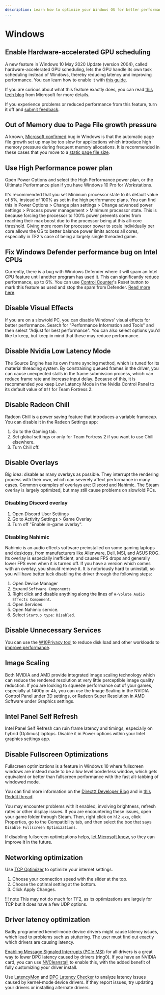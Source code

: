 ```yaml
---
description: Learn how to optimize your Windows OS for better performance.
...
```


# Windows

## Enable Hardware-accelerated GPU scheduling

A new feature in Windows 10 May 2020 Update (version 2004), called hardware-accelerated GPU scheduling, lets the GPU handle its own task scheduling instead of Windows,
thereby reducing latency and improving performance. You can learn how to enable it with [this guide](https://www.neowin.net/news/how-to-enable-hardware-accelerated-gpu-scheduling-on-windows-10-may-2020-update/).

If you are curious about what this feature exactly does, you can read [this tech blog](https://devblogs.microsoft.com/directx/hardware-accelerated-gpu-scheduling/) from Microsoft for more details.

If you experience problems or reduced performance from this feature, turn it off and [submit feedback](https://aka.ms/submitgameperformancefeedback).

## Out of Memory due to Page File growth pressure

A known, [Microsoft confirmed](https://docs.microsoft.com/en-us/troubleshoot/windows-client/performance/slow-page-file-growth-memory-allocation-errors) bug in Windows is that the automatic page file growth set up may be too slow for applications which introduce high memory pressure during frequent memory allocations. It is recommended in these cases that you move to a [static page file size](https://docs.microsoft.com/en-us/troubleshoot/windows-client/performance/slow-page-file-growth-memory-allocation-errors#workaround).

## Use High Performance power plan

Open Power Options and select the High Performance power plan, or the Ultimate Performance plan if you have Windows 10 Pro for Workstations.

It's recommended that you set Minimum processor state to its default value of 5%, instead of 100% as set in the high performance plans.
You can find this in Power Options > Change plan settings > Change advanced power settings > Process power management > Minimum processor state.
This is because forcing the processor to 100% power prevents cores from reaching their max boost due to the processor being at this all-core threshold.
Giving more room for processor power to scale individually per core allows the OS to better balance power limits across all cores, especially in TF2's case of being a largely single threaded game.

## Fix Windows Defender performance bug on Intel CPUs

Currently, there is a bug with Windows Defender where it will spam an Intel CPU feature until another program has used it. This can significantly reduce performance, up to 6%. You can use [Control Counter](https://www.techpowerup.com/download/counter-control/)'s Reset button to mark this feature as used and stop the spam from Defender. [Read more here](https://www.pcmag.com/news/intel-cpu-performance-takes-a-big-hit-due-to-windows-defender-bug).

## Disable Visual Effects

If you are on a slow/old PC, you can disable Windows' visual effects for better performance. Search for "Performance Information and Tools"
and then select "Adjust for best performance". You can also select options you'd like to keep, but keep in mind that these may reduce performance.

## Disable Nvidia Low Latency Mode

The Source Engine has its own frame syncing method, which is tuned for its material threading system.
By constraining queued frames in the driver, you can cause unexpected stalls in the frame submission process, which can reduce frame rate and increase input delay.
Because of this, it is recommended you keep Low Latency Mode in the Nvidia Control Panel to its default value of `Off` for Team Fortress 2.

## Disable Radeon Chill

Radeon Chill is a power saving feature that introduces a variable framecap. You can disable it in the Radeon Settings app:

1. Go to the Gaming tab.
2. Set global settings or only for Team Fortress 2 if you want to use Chill elsewhere.
3. Turn Chill off.

## Disable Overlays

Big idea: disable as many overlays as possible. They interrupt the rendering process with their own, which can severely affect performance in many cases. Common examples of overlays are: Discord and Nahimic. The Steam overlay is largely optimized, but may still cause problems on slow/old PCs.

### Disabling Discord overlay

1. Open Discord User Settings
2. Go to Activity Settings > Game Overlay
3. Turn off "Enable in-game overlay".

### Disabling Nahimic

Nahimic is an audio effects software preinstalled on some gaming laptops and desktops, from manufacturers like Alienware, Dell, MSI, and ASUS ROG. Its overlay is especially inefficient, and causes FPS drops and generally lower FPS even when it is turned off. If you have a version which comes with an overlay, you should remove it. It is notoriously hard to uninstall, so you will have better luck disabling the driver through the following steps:

1. Open Device Manager
2. Expand `Software Components`
3. Right click and disable anything along the lines of `A-Volute Audio Effects Component`.
4. Open Services.
5. Open Nahimic service.
6. Select `Startup type:` `Disabled`.

## Disable Unnecessary Services

You can use the [W10Privacy tool](https://www.winprivacy.de/deutsch-start/download/) to reduce disk load and other workloads to [improve performance](https://www.phoronix.com/scan.php?page=article&item=windows10-w10priv-wsl).

## Image Scaling

Both NVIDIA and AMD provide integrated image scaling technology which can reduce the rendered resolution at very little perceptible image quality reduction.
If you are looking to squeeze performance out of your games, especially at 1400p or 4k, you can use the Image Scaling in the NVIDIA Control Panel under 3D settings, or Radeon Super Resolution in AMD Software under Graphics settings.

## Intel Panel Self Refresh

Intel Panel Self Refresh can ruin frame latency and timings, especially on hybrid (Optimus) laptops. Disable it in Power options within your Intel graphics settings app.

## Disable Fullscreen Optimizations

Fullscreen optimizations is a feature in Windows 10 where fullscreen windows are instead made to be a low level borderless window, which gets equivalent or better than fullscreen performance with the fast alt-tabbing of windowed mode.

You can find more information on the [DirectX Developer Blog](https://devblogs.microsoft.com/directx/demystifying-full-screen-optimizations/) and in [this Reddit thread](https://old.reddit.com/r/Windows10/comments/645ukf/windows_10_cu_fullscreen_optimizations/dg330ub/?context=3).

You may encounter problems with it enabled, involving brightness, refresh rates or other display issues. If you are encountering these issues, open your game folder through Steam. Then, right click on `hl2.exe`, click Properties, go to the Compatibility tab, and then select the box that says `Disable Fullscreen Optimizations`.

If disabling fullscreen optimizations helps, [let Microsoft know](https://aka.ms/fullscreenoptimizationsfeedback), so they can improve it in the future.

## Networking optimization

Use [TCP Optimizer](https://www.speedguide.net/downloads.php) to optimize your internet settings.

1. Choose your connection speed with the slider at the top.
2. Choose the optimal setting at the bottom.
3. Click Apply Changes.

!!! note
    This may not do much for TF2, as its optimizations are largely for TCP but it does have a few UDP options.

## Driver latency optimization

Badly programmed kernel-mode device drivers might cause latency issues, which lead to problems such as stuttering. The user must find out exactly which drivers are causing latency.

[Enabling Message Signaled Interrupts (PCIe MSI)](https://forums.guru3d.com/threads/windows-line-based-vs-message-signaled-based-interrupts-msi-tool.378044/) for all drivers is a great way to lower DPC latency caused by drivers (ring0). If you have an NVIDIA card, you can use [NVCleanstall](https://www.techpowerup.com/download/techpowerup-nvcleanstall/) to enable this, with the added benefit of fully customizing your driver install.

Use [LatencyMon](https://www.resplendence.com/latencymon) and [DPC Latency Checker](https://www.thesycon.de/eng/latency_check.shtml) to analyze latency issues caused by kernel-mode device drivers. If they report issues, try updating your drivers or installing alternate drivers.
